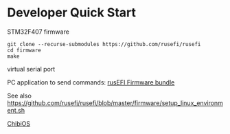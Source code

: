 # Developer Quick Start

STM32F407 firmware

```shell
git clone --recurse-submodules https://github.com/rusefi/rusefi
cd firmware
make
```

virtual serial port

PC application to send commands: [rusEFI Firmware bundle](https://rusefi.com/build_server/rusefi_bundle.zip)

See also <https://github.com/rusefi/rusefi/blob/master/firmware/setup_linux_environment.sh>

[ChibiOS](https://www.chibios.org/)
